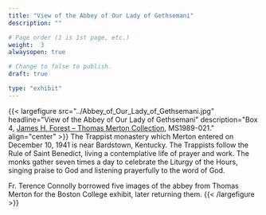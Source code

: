 ```yaml
---
title: "View of the Abbey of Our Lady of Gethsemani"
description: ""

# Page order (1 is 1st page, etc.)
weight:  3
alwaysopen: true

# Change to false to publish.
draft: true

type: "exhibit"
---
```

{{< largefigure src="../Abbey_of_Our_Lady_of_Gethsemani.jpg" headline="View of the Abbey of Our Lady of Gethsemani" description="Box 4, [James H. Forest – Thomas Merton Collection](https://bc-primo.hosted.exlibrisgroup.com/primo-explore/fulldisplay?docid=ALMA-BC21387016730001021&context=L&vid=bclib_new&search_scope=bcl&tab=bcl_only&lang=en_US), MS1989-021." align="center" >}}
The Trappist monastery which Merton entered on December 10, 1941 is near Bardstown, Kentucky. The Trappists follow the Rule of Saint Benedict, living a contemplative life of prayer and work. The monks gather seven times a day to celebrate the Liturgy of the Hours, singing praise to God and listening prayerfully to the word of God.

Fr. Terence Connolly borrowed five images of the abbey from Thomas Merton for the Boston College exhibit, later returning them.
{{< /largefigure >}}
